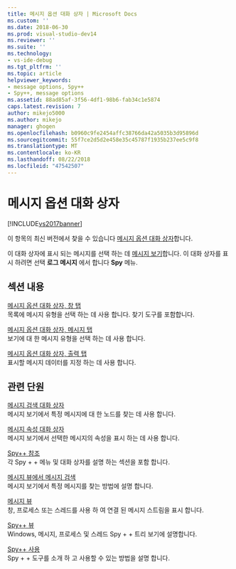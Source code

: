 ```yaml
---
title: 메시지 옵션 대화 상자 | Microsoft Docs
ms.custom: ''
ms.date: 2018-06-30
ms.prod: visual-studio-dev14
ms.reviewer: ''
ms.suite: ''
ms.technology:
- vs-ide-debug
ms.tgt_pltfrm: ''
ms.topic: article
helpviewer_keywords:
- message options, Spy++
- Spy++, message options
ms.assetid: 88ad85af-3f56-4df1-98b6-fab34c1e5874
caps.latest.revision: 7
author: mikejo5000
ms.author: mikejo
manager: ghogen
ms.openlocfilehash: b0960c9fe2454affc38766da42a5035b3d95896d
ms.sourcegitcommit: 55f7ce2d5d2e458e35c45787f1935b237ee5c9f8
ms.translationtype: MT
ms.contentlocale: ko-KR
ms.lasthandoff: 08/22/2018
ms.locfileid: "47542507"
---
```

# <a name="message-options-dialog-box"></a>메시지 옵션 대화 상자
[!INCLUDE[vs2017banner](../includes/vs2017banner.md)]

이 항목의 최신 버전에서 찾을 수 있습니다 [메시지 옵션 대화 상자](https://docs.microsoft.com/visualstudio/debugger/message-options-dialog-box)합니다.  
  
이 대화 상자에 표시 되는 메시지를 선택 하는 데 [메시지 보기](../debugger/messages-view.md)합니다. 이 대화 상자를 표시 하려면 선택 **로그 메시지** 에서 합니다 **Spy** 메뉴.  
  
## <a name="in-this-section"></a>섹션 내용  
 [메시지 옵션 대화 상자, 창 탭](../debugger/windows-tab-message-options-dialog-box.md)  
 목록에 메시지 유형을 선택 하는 데 사용 합니다. 찾기 도구를 포함합니다.  
  
 [메시지 옵션 대화 상자, 메시지 탭](../debugger/messages-tab-message-options-dialog-box.md)  
 보기에 대 한 메시지 유형을 선택 하는 데 사용 합니다.  
  
 [메시지 옵션 대화 상자, 출력 탭](../debugger/output-tab-message-options-dialog-box.md)  
 표시할 메시지 데이터를 지정 하는 데 사용 합니다.  
  
## <a name="related-sections"></a>관련 단원  
 [메시지 검색 대화 상자](../debugger/message-search-dialog-box.md)  
 메시지 보기에서 특정 메시지에 대 한 노드를 찾는 데 사용 합니다.  
  
 [메시지 속성 대화 상자](../debugger/message-properties-dialog-box.md)  
 메시지 보기에서 선택한 메시지의 속성을 표시 하는 데 사용 합니다.  
  
 [Spy++ 참조](../debugger/spy-increment-reference.md)  
 각 Spy + + 메뉴 및 대화 상자를 설명 하는 섹션을 포함 합니다.  
  
 [메시지 뷰에서 메시지 검색](../debugger/how-to-search-for-a-message-in-messages-view.md)  
 메시지 보기에서 특정 메시지를 찾는 방법에 설명 합니다.  
  
 [메시지 뷰](../debugger/messages-view.md)  
 창, 프로세스 또는 스레드를 사용 하 여 연결 된 메시지 스트림을 표시 합니다.  
  
 [Spy++ 뷰](../debugger/spy-increment-views.md)  
 Windows, 메시지, 프로세스 및 스레드 Spy + + 트리 보기에 설명합니다.  
  
 [Spy++ 사용](../debugger/using-spy-increment.md)  
 Spy + + 도구를 소개 하 고 사용할 수 있는 방법을 설명 합니다.



